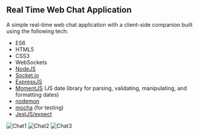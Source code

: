 ## Real Time Web Chat Application ##

A simple real-time web chat application with a client-side companion built using the following tech:

* ES6
* HTML5
* CSS3
* WebSockets 
* [NodeJS](https://nodejs.org/en/)
* [Socket.io](https://socket.io/)
* [ExpressJS](https://www.npmjs.com/package/express)
* [MomentJS](https://www.npmjs.com/package/moment) (JS date library for parsing, validating, manipulating, and formatting dates)
* [nodemon](https://www.npmjs.com/package/nodemon)
* [mocha](https://www.npmjs.com/package/mocha) (for testing)
* [JestJS/expect](https://www.npmjs.com/package/expect)

![Chat1](https://github.com/javida1492/simple-chat-app/blob/master/chat1.png)
![Chat2](https://github.com/javida1492/simple-chat-app/blob/master/chat2.png)
![Chat3](https://github.com/javida1492/simple-chat-app/blob/master/chat3.png)

